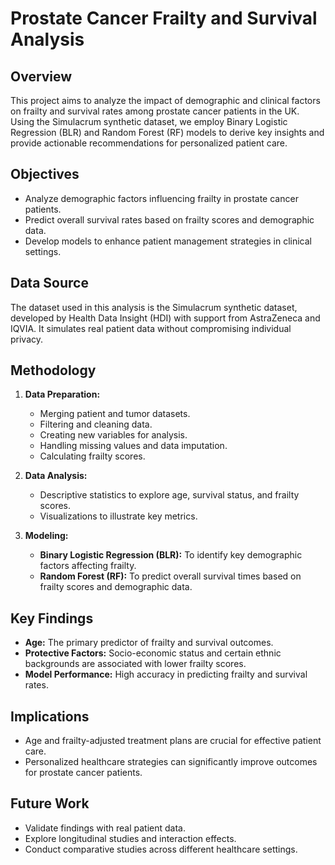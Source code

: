 # Prostate Cancer Frailty and Survival Analysis

## Overview
This project aims to analyze the impact of demographic and clinical factors on frailty and survival rates among prostate cancer patients in the UK. Using the Simulacrum synthetic dataset, we employ Binary Logistic Regression (BLR) and Random Forest (RF) models to derive key insights and provide actionable recommendations for personalized patient care.

## Objectives
- Analyze demographic factors influencing frailty in prostate cancer patients.
- Predict overall survival rates based on frailty scores and demographic data.
- Develop models to enhance patient management strategies in clinical settings.

## Data Source
The dataset used in this analysis is the Simulacrum synthetic dataset, developed by Health Data Insight (HDI) with support from AstraZeneca and IQVIA. It simulates real patient data without compromising individual privacy.

## Methodology
1. **Data Preparation:**
   - Merging patient and tumor datasets.
   - Filtering and cleaning data.
   - Creating new variables for analysis.
   - Handling missing values and data imputation.
   - Calculating frailty scores.

2. **Data Analysis:**
   - Descriptive statistics to explore age, survival status, and frailty scores.
   - Visualizations to illustrate key metrics.

3. **Modeling:**
   - **Binary Logistic Regression (BLR):** To identify key demographic factors affecting frailty.
   - **Random Forest (RF):** To predict overall survival times based on frailty scores and demographic data.

## Key Findings
- **Age:** The primary predictor of frailty and survival outcomes.
- **Protective Factors:** Socio-economic status and certain ethnic backgrounds are associated with lower frailty scores.
- **Model Performance:** High accuracy in predicting frailty and survival rates.

## Implications
- Age and frailty-adjusted treatment plans are crucial for effective patient care.
- Personalized healthcare strategies can significantly improve outcomes for prostate cancer patients.

## Future Work
- Validate findings with real patient data.
- Explore longitudinal studies and interaction effects.
- Conduct comparative studies across different healthcare settings.

